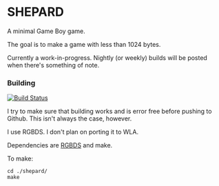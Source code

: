# SHEPARD

A minimal Game Boy game.

The goal is to make a game with less than 1024 bytes.

Currently a work-in-progress. Nightly (or weekly) builds will be posted when there's something of note.

### Building

[![Build Status](https://travis-ci.org/l0k1/shepard.svg?branch=master)](https://travis-ci.org/l0k1/shepard)

I try to make sure that building works and is error free before pushing to Github. This isn't always the case, however.

I use RGBDS. I don't plan on porting it to WLA.

Dependencies are [RGBDS](https://github.com/bentley/rgbds) and make.

To make:

    cd ./shepard/
    make

